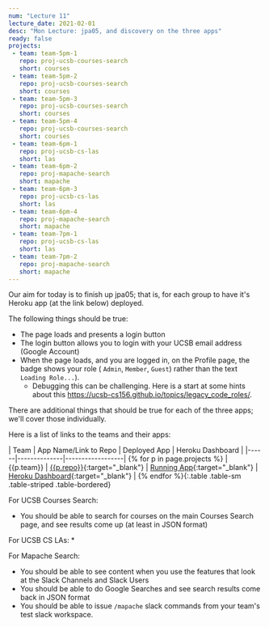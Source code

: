 ```yaml
---
num: "Lecture 11"
lecture_date: 2021-02-01
desc: "Mon Lecture: jpa05, and discovery on the three apps"
ready: false
projects:
 - team: team-5pm-1
   repo: proj-ucsb-courses-search
   short: courses
 - team: team-5pm-2
   repo: proj-ucsb-courses-search
   short: courses
 - team: team-5pm-3
   repo: proj-ucsb-courses-search
   short: courses
 - team: team-5pm-4
   repo: proj-ucsb-courses-search
   short: courses
 - team: team-6pm-1
   repo: proj-ucsb-cs-las
   short: las
 - team: team-6pm-2
   repo: proj-mapache-search
   short: mapache
 - team: team-6pm-3
   repo: proj-ucsb-cs-las
   short: las
 - team: team-6pm-4
   repo: proj-mapache-search
   short: mapache
 - team: team-7pm-1
   repo: proj-ucsb-cs-las
   short: las
 - team: team-7pm-2
   repo: proj-mapache-search
   short: mapache
---
```


Our aim for today is to finish up jpa05; that is, for each group to have it's Heroku app (at the link below) deployed.  

The following things should be true:
* The page loads and presents a login button
* The login button allows you to login with your UCSB email address (Google Account)
* When the page loads, and you are logged in, on the Profile page, the badge shows your role ( `Admin`, `Member`, `Guest`) rather than the text `Loading Role...`).
  - Debugging this can be challenging.  Here is a start at some hints about this <https://ucsb-cs156.github.io/topics/legacy_code_roles/>.

There are additional things that should be true for each of the three apps; we'll cover those individually.

Here is a list of links to the teams and their apps:

| Team | App Name/Link to Repo | Deployed App | Heroku Dashboard |
|------|--------------|------------------|
{% for p in page.projects %} | {{p.team}} | [{{p.repo}}](https://github.com/ucsb-cs156-w21/{{p.repo}}){:target="_blank"} | [Running App](https://cs156-w21-{{p.team}}-{{p.short}}.herokuapp.com){:target="_blank"} | [Heroku Dashboard](https://dashboard.heroku.com/apps/cs156-w21-{{p.team}}-{{p.short}}){:target="_blank"} |
{% endfor %}{:.table .table-sm .table-striped .table-bordered}

For UCSB Courses Search:
* You should be able to search for courses on the main Courses Search page, and see results come up (at least in JSON format)

For UCSB CS LAs:
* 

For Mapache Search:
* You should be able to see content when you use the features that look at the Slack Channels and Slack Users
* You should be able to do Google Searches and see search results come back in JSON format
* You should be able to issue `/mapache` slack commands from your team's test slack workspace.

